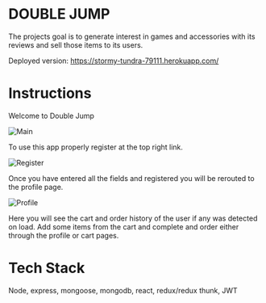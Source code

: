 # DOUBLE JUMP 

 The projects goal is to generate interest in games and accessories with its reviews and sell those items to its users.

 Deployed version: https://stormy-tundra-79111.herokuapp.com/

# Instructions
Welcome to Double Jump

<img alt='Main' src='https://lh3.googleusercontent.com/X6dQw-pbcTIzkphH4bqSZuafh5_wQ1qWO34N-wfbLMv-9Xx9ZvEz32AuUaTb9H1GWodlMc2glVbtLry_X9c=w1920-h969-rw' />

To use this app properly register at the top right link. 

<img alt='Register' src='https://lh6.googleusercontent.com/_TnWM_V4VMI7GbXeaAiK5EFDqlMpUy-W8KbM9XVg7p2676s1HVaDodOiDUhBhqKfvjGPrhoCNk_lWZbCcAE=w1920-h969-rw' />

Once you have entered all the fields and registered you will be rerouted to the profile page.

 <img alt='Profile' src='https://lh3.googleusercontent.com/M4Ng7U1s5hxUNIBmrcH8tdg8ooh2QWRzWH6kLVYB6E0-m0C58T4dIo7iw8FpDJLosIAh_nmMBUpEl4X3JJs=w1920-h969-rw' />

 Here you will see the cart and order history of the user if any was detected on load. Add some items from the cart and complete and order either through the profile or cart pages. 

# Tech Stack
Node,
express,
mongoose,
mongodb,
react,
redux/redux thunk,
JWT

